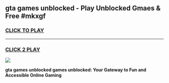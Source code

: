 
## gta games unblocked - Play Unblocked Gmaes & Free #mkxgf
<h3>
<a href="https://news.freeplayer.one?title=gta_games_unblocked&ref=03M">CLICK TO PLAY</a></h3>
<hr>

<h3>
<a href="https://news.freeplayer.one?title=gta_games_unblocked&ref=03M">CLICK 2 PLAY</a>
  
</h3>

<a href="https://news.freeplayer.one?title=gta_games_unblocked&ref=03M"><img src="https://clearcache.store/games.png"></a>


**gta games unblocked games unblocked: Your Gateway to Fun and Accessible Online Gaming**
